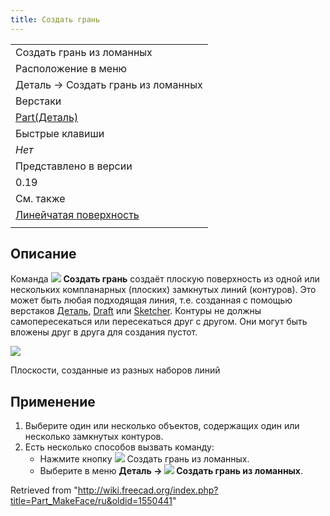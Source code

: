 ```yaml
---
title: Создать грань
---
```

|  |
| --- |
| Создать грань из ломанных |
| Расположение в меню |
| Деталь → Создать грань из ломанных |
| Верстаки |
| [Part(Деталь)](/Part_Workbench/ru "Part Workbench/ru") |
| Быстрые клавиши |
| *Нет* |
| Представлено в версии |
| 0.19 |
| См. также |
| [Линейчатая поверхность](/Part_RuledSurface/ru "Part RuledSurface/ru") |
|  |

## Описание

Команда ![](/images/Part_MakeFace.svg) **Создать грань** создаёт плоскую поверхность из одной или нескольких компланарных (плоских) замкнутых линий (контуров). Это может быть любая подходящая линия, т.е. созданная с помощью верстаков [Деталь](/Part_Workbench/ru "Part Workbench/ru"), [Draft](/Draft_Workbench/ru "Draft Workbench/ru") или [Sketcher](/Sketcher_Workbench/ru "Sketcher Workbench/ru"). Контуры не должны самопересекаться или пересекаться друг с другом. Они могут быть вложены друг в друга для создания пустот.

![](/images/Part_MakeFace-example.png)

Плоскости, созданные из разных наборов линий

## Применение

1. Выберите один или несколько объектов, содержащих один или несколько замкнутых контуров.
2. Есть несколько способов вызвать команду:
   * Нажмите кнопку ![](/images/Part_MakeFace.svg) Создать грань из ломанных.
   * Выберите в меню **Деталь → ![](/images/Part_MakeFace.svg) Создать грань из ломанных**.

Retrieved from "<http://wiki.freecad.org/index.php?title=Part_MakeFace/ru&oldid=1550441>"